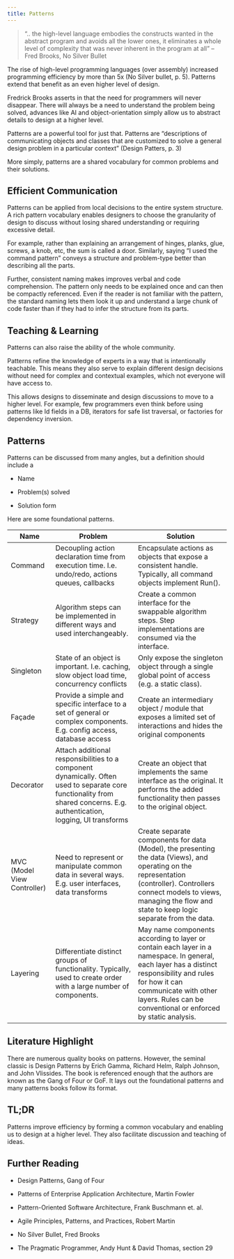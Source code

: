 ```yaml
---
title: Patterns
---
```


>   “.. the high-level language embodies the constructs wanted in the abstract
>   program and avoids all the lower ones, it eliminates a whole level of
>   complexity that was never inherent in the program at all” – Fred Brooks, No
>   Silver Bullet

The rise of high-level programming languages (over assembly) increased
programming efficiency by more than 5x (No Silver bullet, p. 5). Patterns extend
that benefit as an even higher level of design.

Fredrick Brooks asserts in that the need for programmers will never disappear.
There will always be a need to understand the problem being solved, advances
like AI and object-orientation simply allow us to abstract details to design at
a higher level.

Patterns are a powerful tool for just that. Patterns are “descriptions of
communicating objects and classes that are customized to solve a general design
problem in a particular context” (Design Patters, p. 3)

More simply, patterns are a shared vocabulary for common problems and their
solutions.

Efficient Communication
-----------------------

Patterns can be applied from local decisions to the entire system structure. A
rich pattern vocabulary enables designers to choose the granularity of design to
discuss without losing shared understanding or requiring excessive detail.

For example, rather than explaining an arrangement of hinges, planks, glue,
screws, a knob, etc, the sum is called a door. Similarly, saying “I used the
command pattern” conveys a structure and problem-type better than describing all
the parts.

Further, consistent naming makes improves verbal and code comprehension. The
pattern only needs to be explained once and can then be compactly referenced.
Even if the reader is not familiar with the pattern, the standard naming lets
them look it up and understand a large chunk of code faster than if they had to
infer the structure from its parts.

Teaching & Learning
-------------------

Patterns can also raise the ability of the whole community.

Patterns refine the knowledge of experts in a way that is intentionally
teachable. This means they also serve to explain different design decisions
without need for complex and contextual examples, which not everyone will have
access to.

This allows designs to disseminate and design discussions to move to a higher
level. For example, few programmers even think before using patterns like Id
fields in a DB, iterators for safe list traversal, or factories for dependency
inversion.

Patterns
--------

Patterns can be discussed from many angles, but a definition should include a

-   Name

-   Problem(s) solved

-   Solution form

Here are some foundational patterns.

| **Name**                    | **Problem**                                                                                                                                                                | **Solution**                                                                                                                                                                                                                                        |
|-----------------------------|----------------------------------------------------------------------------------------------------------------------------------------------------------------------------|-----------------------------------------------------------------------------------------------------------------------------------------------------------------------------------------------------------------------------------------------------|
| Command                     | Decoupling action declaration time from execution time. I.e. undo/redo, actions queues, callbacks                                                                          | Encapsulate actions as objects that expose a consistent handle. Typically, all command objects implement Run().                                                                                                                                     |
| Strategy                    | Algorithm steps can be implemented in different ways and used interchangeably.                                                                                             | Create a common interface for the swappable algorithm steps. Step implementations are consumed via the interface.                                                                                                                                   |
| Singleton                   | State of an object is important. I.e. caching, slow object load time, concurrency conflicts                                                                                | Only expose the singleton object through a single global point of access (e.g. a static class).                                                                                                                                                     |
| Façade                      | Provide a simple and specific interface to a set of general or complex components. E.g. config access, database access                                                     | Create an intermediary object / module that exposes a limited set of interactions and hides the original components                                                                                                                                 |
| Decorator                   | Attach additional responsibilities to a component dynamically. Often used to separate core functionality from shared concerns. E.g. authentication, logging, UI transforms | Create an object that implements the same interface as the original. It performs the added functionality then passes to the original object.                                                                                                        |
| MVC (Model View Controller) | Need to represent or manipulate common data in several ways. E.g. user interfaces, data transforms                                                                         | Create separate components for data (Model), the presenting the data (Views), and operating on the representation (controller). Controllers connect models to views, managing the flow and state to keep logic separate from the data.              |
| Layering                    | Differentiate distinct groups of functionality. Typically, used to create order with a large number of components.                                                         | May name components according to layer or contain each layer in a namespace. In general, each layer has a distinct responsibility and rules for how it can communicate with other layers. Rules can be conventional or enforced by static analysis. |

Literature Highlight
--------------------

There are numerous quality books on patterns. However, the seminal classic is
Design Patterns by Erich Gamma, Richard Helm, Ralph Johnson, and John Vlissides.
The book is referenced enough that the authors are known as the Gang of Four or
GoF. It lays out the foundational patterns and many patterns books follow its
format.

TL;DR
-----

Patterns improve efficiency by forming a common vocabulary and enabling us to
design at a higher level. They also facilitate discussion and teaching of ideas.

Further Reading
---------------

-   Design Patterns, Gang of Four

-   Patterns of Enterprise Application Architecture, Martin Fowler

-   Pattern-Oriented Software Architecture, Frank Buschmann et. al.

-   Agile Principles, Patterns, and Practices, Robert Martin

-   No Silver Bullet, Fred Brooks

-   The Pragmatic Programmer, Andy Hunt & David Thomas, section 29
